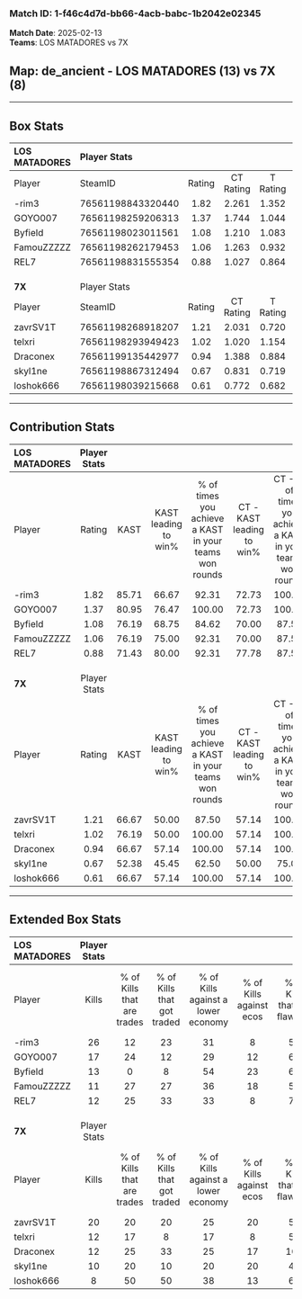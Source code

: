 ### Match ID: 1-f46c4d7d-bb66-4acb-babc-1b2042e02345  
**Match Date**: 2025-02-13  
**Teams**: LOS MATADORES vs 7X  

## **Map**: de_ancient - LOS MATADORES (13) vs 7X (8)  
---  

## Box Stats  

| **LOS MATADORES** | Player Stats      |        |           |          |       |       |       |         |        |      |     |
| :- | :- | :-: | :-: | :-: | :-: | :-: | :-: | :-: | :-: | :-: | :-: |
| Player            | SteamID           | Rating | CT Rating | T Rating | KAST  |  ADR  | Kills | Assists | Deaths | K/D  | HS% |
| -rim3             | 76561198843320440 |  1.82  |   2.261   |  1.352   | 85.71 | 129.1 |  26   |    6    |   15   | 1.73 | 65  |
| GOYO007           | 76561198259206313 |  1.37  |   1.744   |  1.044   | 80.95 | 88.3  |  17   |    8    |   12   | 1.42 | 47  |
| Byfield           | 76561198023011561 |  1.08  |   1.210   |  1.083   | 76.19 | 61.0  |  13   |    2    |   11   | 1.18 | 38  |
| FamouZZZZZ        | 76561198262179453 |  1.06  |   1.263   |  0.932   | 76.19 | 74.0  |  11   |    6    |   11   | 1.00 | 36  |
| REL7              | 76561198831555354 |  0.88  |   1.027   |  0.864   | 71.43 | 46.9  |  12   |    2    |   14   | 0.86 | 58  |
|                   |                   |        |           |          |       |       |       |         |        |      |     |
|                   |                   |        |           |          |       |       |       |         |        |      |     |
|                   |                   |        |           |          |       |       |       |         |        |      |     |
| **7X**            | Player Stats      |        |           |          |       |       |       |         |        |      |     |
| Player            | SteamID           | Rating | CT Rating | T Rating | KAST  |  ADR  | Kills | Assists | Deaths | K/D  | HS% |
| zavrSV1T          | 76561198268918207 |  1.21  |   2.031   |  0.720   | 66.67 | 84.4  |  20   |    1    |   17   | 1.18 | 50  |
| telxri            | 76561198293949423 |  1.02  |   1.020   |  1.154   | 76.19 | 73.5  |  12   |    6    |   14   | 0.86 | 66  |
| Draconex          | 76561199135442977 |  0.94  |   1.388   |  0.884   | 66.67 | 78.5  |  12   |    6    |   15   | 0.80 | 66  |
| skyl1ne           | 76561198867312494 |  0.67  |   0.831   |  0.719   | 52.38 | 65.0  |  10   |    7    |   17   | 0.59 | 60  |
| loshok666         | 76561198039215668 |  0.61  |   0.772   |  0.682   | 66.67 | 46.2  |   8   |    3    |   17   | 0.47 | 62  |
---  

## Contribution Stats  

| **LOS MATADORES** | Player Stats |       |                      |                                                        |                           |                                                             |                          |                                                            |
| :- | :-: | :-: | :-: | :-: | :-: | :-: | :-: | :-: |
| Player            |    Rating    | KAST  | KAST leading to win% | % of times you achieve a KAST in your teams won rounds | CT - KAST leading to win% | CT - % of times you achieve a KAST in your teams won rounds | T - KAST leading to win% | T - % of times you achieve a KAST in your teams won rounds |
| -rim3             |     1.82     | 85.71 |        66.67         |                         92.31                          |           72.73           |                           100.00                            |          57.14           |                           80.00                            |
| GOYO007           |     1.37     | 80.95 |        76.47         |                         100.00                         |           72.73           |                           100.00                            |          83.33           |                           100.00                           |
| Byfield           |     1.08     | 76.19 |        68.75         |                         84.62                          |           70.00           |                            87.50                            |          66.67           |                           80.00                            |
| FamouZZZZZ        |     1.06     | 76.19 |        75.00         |                         92.31                          |           70.00           |                            87.50                            |          83.33           |                           100.00                           |
| REL7              |     0.88     | 71.43 |        80.00         |                         92.31                          |           77.78           |                            87.50                            |          83.33           |                           100.00                           |
|                   |              |       |                      |                                                        |                           |                                                             |                          |                                                            |
|                   |              |       |                      |                                                        |                           |                                                             |                          |                                                            |
|                   |              |       |                      |                                                        |                           |                                                             |                          |                                                            |
| **7X**            | Player Stats |       |                      |                                                        |                           |                                                             |                          |                                                            |
| Player            |    Rating    | KAST  | KAST leading to win% | % of times you achieve a KAST in your teams won rounds | CT - KAST leading to win% | CT - % of times you achieve a KAST in your teams won rounds | T - KAST leading to win% | T - % of times you achieve a KAST in your teams won rounds |
| zavrSV1T          |     1.21     | 66.67 |        50.00         |                         87.50                          |           57.14           |                           100.00                            |          42.86           |                           75.00                            |
| telxri            |     1.02     | 76.19 |        50.00         |                         100.00                         |           57.14           |                           100.00                            |          44.44           |                           100.00                           |
| Draconex          |     0.94     | 66.67 |        57.14         |                         100.00                         |           57.14           |                           100.00                            |          57.14           |                           100.00                           |
| skyl1ne           |     0.67     | 52.38 |        45.45         |                         62.50                          |           50.00           |                            75.00                            |          40.00           |                           50.00                            |
| loshok666         |     0.61     | 66.67 |        57.14         |                         100.00                         |           57.14           |                           100.00                            |          57.14           |                           100.00                           |
---  

## Extended Box Stats  

| **LOS MATADORES** | Player Stats |                            |                            |                                    |                         |                              |                                 |        |                             |                                     |                          |                               |                            |
| :- | :-: | :-: | :-: | :-: | :-: | :-: | :-: | :-: | :-: | :-: | :-: | :-: | :-: |
| Player            |    Kills     | % of Kills that are trades | % of Kills that got traded | % of Kills against a lower economy | % of Kills against ecos | % of Kills that are flawless | % of Kills that are close duels | Deaths | % of Deaths that get traded | % of Deaths against a lower economy | % of Deaths against ecos | % of Deaths that are flawless | % of Deaths that are close |
| -rim3             |      26      |             12             |             23             |                 31                 |            8            |              58              |                0                |   15   |             13              |                 13                  |            0             |              67               |             13             |
| GOYO007           |      17      |             24             |             12             |                 29                 |           12            |              65              |                0                |   12   |             25              |                 17                  |            8             |              67               |             0              |
| Byfield           |      13      |             0              |             8              |                 54                 |           23            |              62              |                0                |   11   |             27              |                  9                  |            0             |              36               |             9              |
| FamouZZZZZ        |      11      |             27             |             27             |                 36                 |           18            |              55              |                0                |   11   |             18              |                 18                  |            9             |              55               |             0              |
| REL7              |      12      |             25             |             33             |                 33                 |            8            |              75              |                8                |   14   |             21              |                 29                  |            7             |              64               |             0              |
|                   |              |                            |                            |                                    |                         |                              |                                 |        |                             |                                     |                          |                               |                            |
|                   |              |                            |                            |                                    |                         |                              |                                 |        |                             |                                     |                          |                               |                            |
|                   |              |                            |                            |                                    |                         |                              |                                 |        |                             |                                     |                          |                               |                            |
| **7X**            | Player Stats |                            |                            |                                    |                         |                              |                                 |        |                             |                                     |                          |                               |                            |
| Player            |    Kills     | % of Kills that are trades | % of Kills that got traded | % of Kills against a lower economy | % of Kills against ecos | % of Kills that are flawless | % of Kills that are close duels | Deaths | % of Deaths that get traded | % of Deaths against a lower economy | % of Deaths against ecos | % of Deaths that are flawless | % of Deaths that are close |
| zavrSV1T          |      20      |             20             |             20             |                 25                 |           20            |              55              |                0                |   17   |             12              |                 18                  |            6             |              71               |             0              |
| telxri            |      12      |             17             |             8              |                 17                 |            8            |              50              |                0                |   14   |             29              |                 21                  |            7             |              57               |             0              |
| Draconex          |      12      |             25             |             33             |                 25                 |           17            |             100              |                8                |   15   |             20              |                 13                  |            0             |              53               |             0              |
| skyl1ne           |      10      |             20             |             10             |                 20                 |           20            |              40              |               10                |   17   |             24              |                 12                  |            0             |              71               |             0              |
| loshok666         |      8       |             50             |             50             |                 38                 |           13            |              63              |               13                |   17   |             24              |                 12                  |            0             |              65               |             6              |
